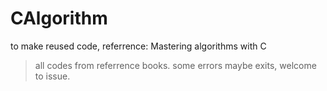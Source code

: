 # CAlgorithm
to make reused code, referrence: Mastering algorithms with C


> all codes from referrence books.
some errors maybe exits, welcome to issue.
